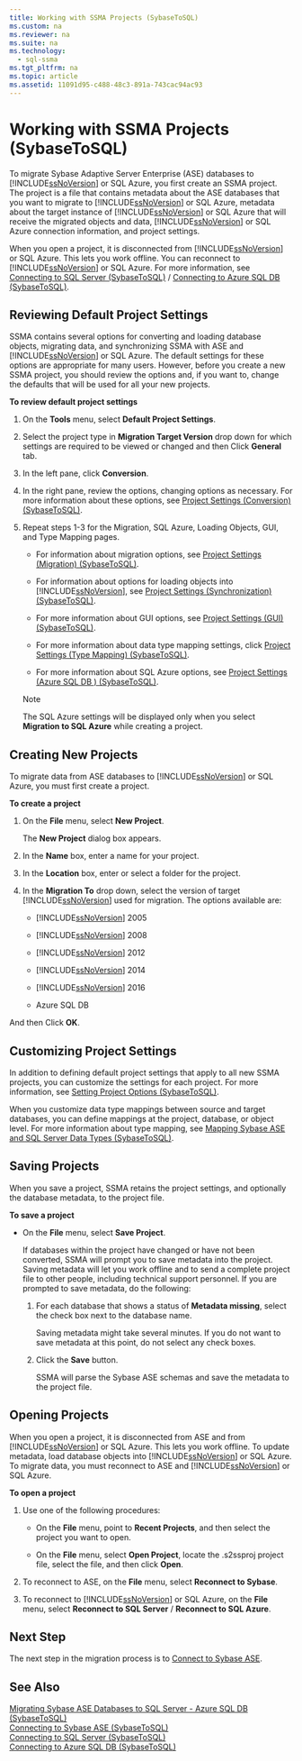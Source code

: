 ```yaml
---
title: Working with SSMA Projects (SybaseToSQL)
ms.custom: na
ms.reviewer: na
ms.suite: na
ms.technology: 
  - sql-ssma
ms.tgt_pltfrm: na
ms.topic: article
ms.assetid: 11091d95-c488-48c3-891a-743cac94ac93
---
```

# Working with SSMA Projects (SybaseToSQL)
To migrate Sybase Adaptive Server Enterprise (ASE) databases to [!INCLUDE[ssNoVersion](../content/includes/ssNoVersion_md.md)] or SQL Azure, you first create an SSMA project. The project is a file that contains metadata about the ASE databases that you want to migrate to [!INCLUDE[ssNoVersion](../content/includes/ssNoVersion_md.md)] or SQL Azure, metadata about the target instance of [!INCLUDE[ssNoVersion](../content/includes/ssNoVersion_md.md)] or SQL Azure that will receive the migrated objects and data, [!INCLUDE[ssNoVersion](../content/includes/ssNoVersion_md.md)] or SQL Azure connection information, and project settings.  
  
When you open a project, it is disconnected from [!INCLUDE[ssNoVersion](../content/includes/ssNoVersion_md.md)] or SQL Azure. This lets you work offline. You can reconnect to [!INCLUDE[ssNoVersion](../content/includes/ssNoVersion_md.md)] or SQL Azure. For more information, see [Connecting to SQL Server &#40;SybaseToSQL&#41;](../content/Connecting-to-SQL-Server--SybaseToSQL-.md) \/ [Connecting to Azure SQL DB &#40;SybaseToSQL&#41;](../content/Connecting-to-Azure-SQL-DB--SybaseToSQL-.md).  
  
## Reviewing Default Project Settings  
SSMA contains several options for converting and loading database objects, migrating data, and synchronizing SSMA with ASE and [!INCLUDE[ssNoVersion](../content/includes/ssNoVersion_md.md)] or SQL Azure. The default settings for these options are appropriate for many users. However, before you create a new SSMA project, you should review the options and, if you want to, change the defaults that will be used for all your new projects.  
  
**To review default project settings**  
  
1.  On the **Tools** menu, select **Default Project Settings**.  
  
2.  Select the project type in **Migration Target Version** drop down for which settings are required to be viewed or changed and then Click **General** tab.  
  
3.  In the left pane, click **Conversion**.  
  
4.  In the right pane, review the options, changing options as necessary. For more information about these options, see [Project Settings &#40;Conversion&#41; &#40;SybaseToSQL&#41;](../content/Project-Settings--Conversion---SybaseToSQL-.md).  
  
5.  Repeat steps 1\-3 for the Migration, SQL Azure, Loading Objects, GUI, and Type Mapping pages.  
  
    -   For information about migration options, see [Project Settings &#40;Migration&#41; &#40;SybaseToSQL&#41;](../content/Project-Settings--Migration---SybaseToSQL-.md).  
  
    -   For information about options for loading objects into [!INCLUDE[ssNoVersion](../content/includes/ssNoVersion_md.md)], see [Project Settings &#40;Synchronization&#41; &#40;SybaseToSQL&#41;](../content/Project-Settings--Synchronization---SybaseToSQL-.md).  
  
    -   For more information about GUI options, see [Project Settings &#40;GUI&#41; &#40;SybaseToSQL&#41;](../content/Project-Settings--GUI---SybaseToSQL-.md).  
  
    -   For more information about data type mapping settings, click [Project Settings &#40;Type Mapping&#41; &#40;SybaseToSQL&#41;](../content/Project-Settings--Type-Mapping---SybaseToSQL-.md).  
  
    -   For more information about SQL Azure options, see [Project Settings &#40;Azure SQL DB &#41; &#40;SybaseToSQL&#41;](../content/Project-Settings--Azure-SQL-DB----SybaseToSQL-.md).  
  
    > [!NOTE]  
    > The SQL Azure settings will be displayed only when you select **Migration to SQL Azure** while creating a project.  
  
## Creating New Projects  
To migrate data from ASE databases to [!INCLUDE[ssNoVersion](../content/includes/ssNoVersion_md.md)] or SQL Azure, you must first create a project.  
  
**To create a project**  
  
1.  On the **File** menu, select **New Project**.  
  
    The **New Project** dialog box appears.  
  
2.  In the **Name** box, enter a name for your project.  
  
3.  In the **Location** box, enter or select a folder for the project.  
  
4.  In the **Migration To** drop down, select the version of target [!INCLUDE[ssNoVersion](../content/includes/ssNoVersion_md.md)] used for migration. The options available are:  
  
    -   [!INCLUDE[ssNoVersion](../content/includes/ssNoVersion_md.md)] 2005  
  
    -   [!INCLUDE[ssNoVersion](../content/includes/ssNoVersion_md.md)] 2008  
  
    -   [!INCLUDE[ssNoVersion](../content/includes/ssNoVersion_md.md)] 2012  
  
    -   [!INCLUDE[ssNoVersion](../content/includes/ssNoVersion_md.md)] 2014  
  
    -   [!INCLUDE[ssNoVersion](../content/includes/ssNoVersion_md.md)] 2016  
  
    -   Azure SQL DB  
  
And then Click **OK**.  
  
## Customizing Project Settings  
In addition to defining default project settings that apply to all new SSMA projects, you can customize the settings for each project. For more information, see [Setting Project Options &#40;SybaseToSQL&#41;](../content/Setting-Project-Options--SybaseToSQL-.md).  
  
When you customize data type mappings between source and target databases, you can define mappings at the project, database, or object level. For more information about type mapping, see [Mapping Sybase ASE and SQL Server Data Types &#40;SybaseToSQL&#41;](../content/Mapping-Sybase-ASE-and-SQL-Server-Data-Types--SybaseToSQL-.md).  
  
## Saving Projects  
When you save a project, SSMA retains the project settings, and optionally the database metadata, to the project file.  
  
**To save a project**  
  
-   On the **File** menu, select **Save Project**.  
  
    If databases within the project have changed or have not been converted, SSMA will prompt you to save metadata into the project. Saving metadata will let you work offline and to send a complete project file to other people, including technical support personnel. If you are prompted to save metadata, do the following:  
  
    1.  For each database that shows a status of **Metadata missing**, select the check box next to the database name.  
  
        Saving metadata might take several minutes. If you do not want to save metadata at this point, do not select any check boxes.  
  
    2.  Click the **Save** button.  
  
        SSMA will parse the Sybase ASE schemas and save the metadata to the project file.  
  
## Opening Projects  
When you open a project, it is disconnected from ASE and from [!INCLUDE[ssNoVersion](../content/includes/ssNoVersion_md.md)] or SQL Azure. This lets you work offline. To update metadata, load database objects into [!INCLUDE[ssNoVersion](../content/includes/ssNoVersion_md.md)] or SQL Azure. To migrate data, you must reconnect to ASE and [!INCLUDE[ssNoVersion](../content/includes/ssNoVersion_md.md)] or SQL Azure.  
  
**To open a project**  
  
1.  Use one of the following procedures:  
  
    -   On the **File** menu, point to **Recent Projects**, and then select the project you want to open.  
  
    -   On the **File** menu, select **Open Project**, locate the .s2ssproj project file, select the file, and then click **Open**.  
  
2.  To reconnect to ASE, on the **File** menu, select **Reconnect to Sybase**.  
  
3.  To reconnect to [!INCLUDE[ssNoVersion](../content/includes/ssNoVersion_md.md)] or SQL Azure, on the **File** menu, select **Reconnect to SQL Server** \/ **Reconnect to SQL Azure**.  
  
## Next Step  
The next step in the migration process is to [Connect to Sybase ASE](assetId:///a45a2330-9175-4c9e-af38-ef920e350614).  
  
## See Also  
[Migrating Sybase ASE Databases to SQL Server - Azure SQL DB &#40;SybaseToSQL&#41;](../content/Migrating-Sybase-ASE-Databases-to-SQL-Server---Azure-SQL-DB--SybaseToSQL-.md)  
[Connecting to Sybase ASE &#40;SybaseToSQL&#41;](../content/Connecting-to-Sybase-ASE--SybaseToSQL-.md)  
[Connecting to SQL Server &#40;SybaseToSQL&#41;](../content/Connecting-to-SQL-Server--SybaseToSQL-.md)  
[Connecting to Azure SQL DB &#40;SybaseToSQL&#41;](../content/Connecting-to-Azure-SQL-DB--SybaseToSQL-.md)  
  
